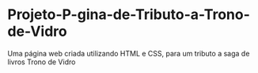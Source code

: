 # Projeto-P-gina-de-Tributo-a-Trono-de-Vidro
Uma página web criada utilizando HTML e CSS, para um tributo a saga de livros Trono de Vidro
